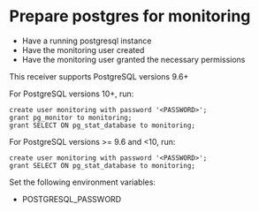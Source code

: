 # Prepare postgres for monitoring

- Have a running postgresql instance
- Have the monitoring user created
- Have the monitoring user granted the necessary permissions

This receiver supports PostgreSQL versions 9.6+

For PostgreSQL versions 10+, run:

```
create user monitoring with password '<PASSWORD>';
grant pg_monitor to monitoring;
grant SELECT ON pg_stat_database to monitoring;
```

For PostgreSQL versions >= 9.6 and <10, run:

```
create user monitoring with password '<PASSWORD>';
grant SELECT ON pg_stat_database to monitoring;
```

Set the following environment variables:

- POSTGRESQL_PASSWORD
